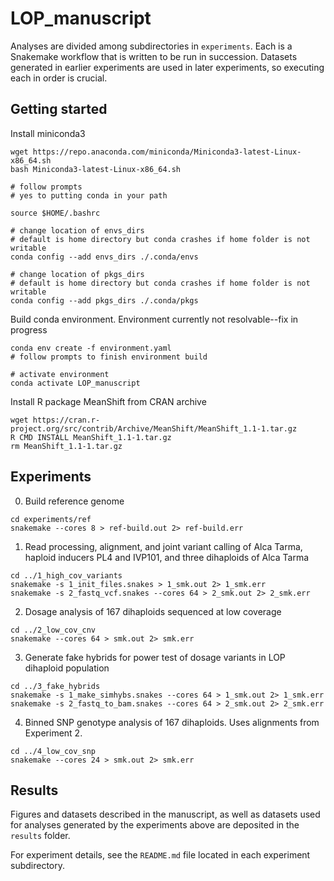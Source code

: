 # LOP_manuscript

Analyses are divided among subdirectories in ```experiments```.
Each is a Snakemake workflow that is written to be run in succession. Datasets generated
in earlier experiments are used in later experiments, so executing each in order is crucial.

## Getting started

Install miniconda3

```
wget https://repo.anaconda.com/miniconda/Miniconda3-latest-Linux-x86_64.sh
bash Miniconda3-latest-Linux-x86_64.sh

# follow prompts
# yes to putting conda in your path

source $HOME/.bashrc

# change location of envs_dirs
# default is home directory but conda crashes if home folder is not writable
conda config --add envs_dirs ./.conda/envs

# change location of pkgs_dirs
# default is home directory but conda crashes if home folder is not writable
conda config --add pkgs_dirs ./.conda/pkgs
```

Build conda environment. Environment currently not resolvable--fix in progress

```
conda env create -f environment.yaml
# follow prompts to finish environment build

# activate environment
conda activate LOP_manuscript
```

Install R package MeanShift from CRAN archive

```
wget https://cran.r-project.org/src/contrib/Archive/MeanShift/MeanShift_1.1-1.tar.gz
R CMD INSTALL MeanShift_1.1-1.tar.gz
rm MeanShift_1.1-1.tar.gz
```

## Experiments

0. Build reference genome

```
cd experiments/ref
snakemake --cores 8 > ref-build.out 2> ref-build.err
```

1. Read processing, alignment, and joint variant calling of Alca Tarma, haploid inducers
PL4 and IVP101, and three dihaploids of Alca Tarma

```
cd ../1_high_cov_variants
snakemake -s 1_init_files.snakes > 1_smk.out 2> 1_smk.err
snakemake -s 2_fastq_vcf.snakes --cores 64 > 2_smk.out 2> 2_smk.err
```
 
2. Dosage analysis of 167 dihaploids sequenced at low coverage

```
cd ../2_low_cov_cnv
snakemake --cores 64 > smk.out 2> smk.err
```
 
3. Generate fake hybrids for power test of dosage variants in LOP dihaploid population

```
cd ../3_fake_hybrids
snakemake -s 1_make_simhybs.snakes --cores 64 > 1_smk.out 2> 1_smk.err
snakemake -s 2_fastq_to_bam.snakes --cores 64 > 2_smk.out 2> 2_smk.err
```

4. Binned SNP genotype analysis of 167 dihaploids. Uses alignments from Experiment 2.

```
cd ../4_low_cov_snp
snakemake --cores 24 > smk.out 2> smk.err
```

## Results

Figures and datasets described in the manuscript, as well as datasets used for analyses
generated by the experiments above are deposited in the ```results``` folder.

For experiment details, see the ```README.md``` file located in each experiment subdirectory.

